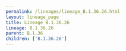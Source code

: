 ```yaml
---
permalink: /lineages/lineage_B.1.36.26.html
layout: lineage_page
title: Lineage B.1.36.26
lineage: B.1.36.26
parent: B.1.36
children: ['B.1.36.26']
---
```

